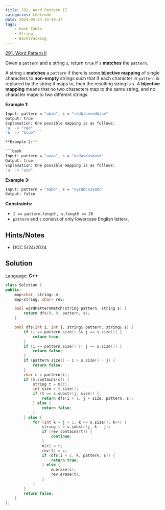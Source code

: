 ```yaml
---
title: 291. Word Pattern II
categories: Leetcode
date: 2024-05-24 14:49:37
tags:
    - Hash Table
    - String
    - Backtracking
---
```


[291. Word Pattern II](https://leetcode.com/problems/word-pattern-ii/description/?envType=weekly-question&envId=2024-05-22)

Given a `pattern` and a string `s`, return `true` if `s` **matches**  the `pattern`.

A string `s` <b>matches</b> a `pattern` if there is some **bijective mapping**  of single characters to **non-empty**  strings such that if each character in `pattern` is replaced by the string it maps to, then the resulting string is `s`. A **bijective mapping**  means that no two characters map to the same string, and no character maps to two different strings.

**Example 1:**

```bash
Input: pattern = "abab", s = "redblueredblue"
Output: true
Explanation: One possible mapping is as follows:
'a' -> "red"
'b' -> "blue"```

**Example 2:**

```bash
Input: pattern = "aaaa", s = "asdasdasdasd"
Output: true
Explanation: One possible mapping is as follows:
'a' -> "asd"
```

**Example 3:**

```bash
Input: pattern = "aabb", s = "xyzabcxzyabc"
Output: false
```

**Constraints:**

- `1 <= pattern.length, s.length <= 20`
- `pattern` and `s` consist of only lowercase English letters.

## Hints/Notes

- DCC 5/24/2024

## Solution

Language: **C++**

```C++
class Solution {
public:
    map<char, string> m;
    map<string, char> rev;

    bool wordPatternMatch(string pattern, string s) {
        return dfs(0, 0, pattern, s);
    }

    bool dfs(int i, int j, string& pattern, string& s) {
        if (i == pattern.size() && j == s.size()) {
            return true;
        }
        if (i == pattern.size() || j == s.size()) {
            return false;
        }
        if (pattern.size() - i > s.size() - j) {
            return false;
        }
        char c = pattern[i];
        if (m.contains(c)) {
            string t = m[c];
            int size = t.size();
            if (t == s.substr(j, size)) {
                return dfs(i + 1, j + size, pattern, s);
            } else {
                return false;
            }
        } else {
            for (int k = j + 1; k <= s.size(); k++) {
                string t = s.substr(j, k - j);
                if (rev.contains(t)) {
                    continue;
                }
                m[c] = t;
                rev[t] = c;
                if (dfs(i + 1, k, pattern, s)) {
                    return true;
                } else {
                    m.erase(c);
                    rev.erase(t);
                }
            }
        }
        return false;
    }
};
```
